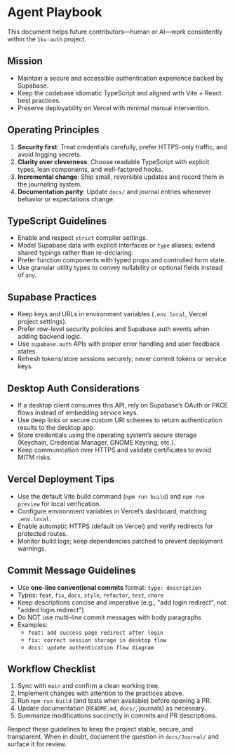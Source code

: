 # Agent Playbook

This document helps future contributors—human or AI—work consistently within the `1kv-auth` project.

## Mission
- Maintain a secure and accessible authentication experience backed by Supabase.
- Keep the codebase idiomatic TypeScript and aligned with Vite + React best practices.
- Preserve deployability on Vercel with minimal manual intervention.

## Operating Principles
1. **Security first**: Treat credentials carefully, prefer HTTPS-only traffic, and avoid logging secrets.
2. **Clarity over cleverness**: Choose readable TypeScript with explicit types, lean components, and well-factored hooks.
3. **Incremental change**: Ship small, reversible updates and record them in the journaling system.
4. **Documentation parity**: Update `docs/` and journal entries whenever behavior or expectations change.

## TypeScript Guidelines
- Enable and respect `strict` compiler settings.
- Model Supabase data with explicit interfaces or `type` aliases; extend shared typings rather than re-declaring.
- Prefer function components with typed props and controlled form state.
- Use granular utility types to convey nullability or optional fields instead of `any`.

## Supabase Practices
- Keep keys and URLs in environment variables (`.env.local`, Vercel project settings).
- Prefer row-level security policies and Supabase auth events when adding backend logic.
- Use `supabase.auth` APIs with proper error handling and user feedback states.
- Refresh tokens/store sessions securely; never commit tokens or service keys.

## Desktop Auth Considerations
- If a desktop client consumes this API, rely on Supabase’s OAuth or PKCE flows instead of embedding service keys.
- Use deep links or secure custom URI schemes to return authentication results to the desktop app.
- Store credentials using the operating system’s secure storage (Keychain, Credential Manager, GNOME Keyring, etc.).
- Keep communication over HTTPS and validate certificates to avoid MITM risks.

## Vercel Deployment Tips
- Use the default Vite build command (`npm run build`) and `npm run preview` for local verification.
- Configure environment variables in Vercel’s dashboard, matching `.env.local`.
- Enable automatic HTTPS (default on Vercel) and verify redirects for protected routes.
- Monitor build logs; keep dependencies patched to prevent deployment warnings.

## Commit Message Guidelines
- Use **one-line conventional commits** format: `type: description`
- Types: `feat`, `fix`, `docs`, `style`, `refactor`, `test`, `chore`
- Keep descriptions concise and imperative (e.g., "add login redirect", not "added login redirect")
- Do NOT use multi-line commit messages with body paragraphs
- Examples:
  - `feat: add success page redirect after login`
  - `fix: correct session storage in desktop flow`
  - `docs: update authentication flow diagram`

## Workflow Checklist
1. Sync with `main` and confirm a clean working tree.
2. Implement changes with attention to the practices above.
3. Run `npm run build` (and tests when available) before opening a PR.
4. Update documentation (`README.md`, `docs/`, journals) as necessary.
5. Summarize modifications succinctly in commits and PR descriptions.

Respect these guidelines to keep the project stable, secure, and transparent. When in doubt, document the question in `docs/Journal/` and surface it for review.
